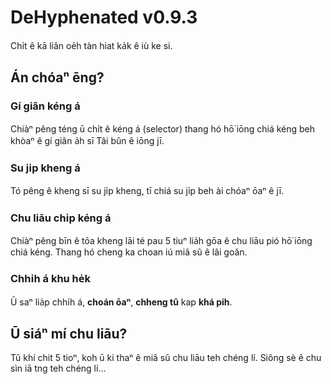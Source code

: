 # DeHyphenated v0.9.3

Chi̍t ê kā liân oe̍h tàn hiat ka̍k ê iù ke si.

## Án chóaⁿ ēng?

### Gí giân kéng á

Chiàⁿ pêng téng ū chi̍t ê kéng á (selector) thang hó hō͘ iōng chiá kéng beh khòaⁿ ê gí giân a̍h sī Tâi bûn ê iōng jī.

### Su ji̍p kheng á

Tó pêng ê kheng sī su ji̍p kheng, tī chiá su ji̍p beh ài chóaⁿ ōaⁿ ê jī.

### Chu liāu chi̍p kéng á

Chiàⁿ pêng bīn ê tōa kheng lāi té pau 5 tiuⁿ lia̍h gōa ê chu liāu pió hō͘ iōng chiá kéng. Thang hó cheng ka choan iú miâ sû ê lâi goân.

### Chhi̍h á khu he̍k

Ū saⁿ lia̍p chhi̍h á, **choán ōaⁿ**, **chheng tû** kap **khá pih**.

## Ū siáⁿ mí chu liāu?

Tû khí chit 5 tioⁿ, koh ū ki thaⁿ ê miâ sû chu liāu teh chéng lí. Siông sè ê chu sìn iā tng teh chéng lí...
